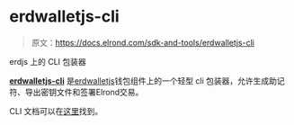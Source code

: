 # erdwalletjs-cli

> 原文：<https://docs.elrond.com/sdk-and-tools/erdwalletjs-cli>

 erdjs 上的 CLI 包装器

[**erdwalletjs-cli**](https://github.com/ElrondNetwork/erdwalletjs-cli) 是[erdwalletjs](https://github.com/ElrondNetwork/elrond-sdk-erdjs)钱包组件上的一个轻型 cli 包装器，允许生成助记符、导出密钥文件和签署Elrond交易。

CLI 文档可以在[这里](https://github.com/ElrondNetwork/erdwalletjs-cli/blob/master/README.md)找到。